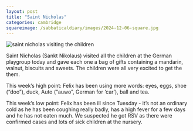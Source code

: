```yaml
---
layout: post
title: "Saint Nicholas"
categories: cambridge
squareimage: /sabbaticaldiary/images/2024-12-06-square.jpg
---
```

<img src="/sabbaticaldiary/images/2024-12-06.jpg" alt="saint nicholas visiting the children" class="center">

Saint Nicholas (Sankt Nikolaus) visited all the children at the German playgroup today and gave each one a bag of gifts containing a mandarin, walnut, biscuits and sweets. The children were all very excited to get the them.

This week’s high point: Felix has been using more words: eyes, eggs, shoe (“doo”), duck, Auto (“auwo”, German for ‘car’), ball and tea. 

This week’s low point: Felix has been ill since Tuesday - it’s not an ordinary cold as he has been coughing really badly, has a high fever for a few days and he has not eaten much. We suspected he got RSV as there were confirmed cases and lots of sick children at the nursery.